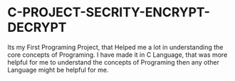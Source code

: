 # C-PROJECT-SECRITY-ENCRYPT-DECRYPT
Its my First Programing Project, that Helped me a lot in understanding the core concepts of Programing. I have made it in C Language, that was more helpful for me to understand the concepts of Programing then any other Language might be helpful for me.  
